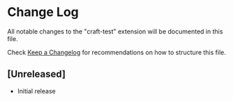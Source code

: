 # Change Log
All notable changes to the "craft-test" extension will be documented in this file.

Check [Keep a Changelog](http://keepachangelog.com/) for recommendations on how to structure this file.

## [Unreleased]
- Initial release